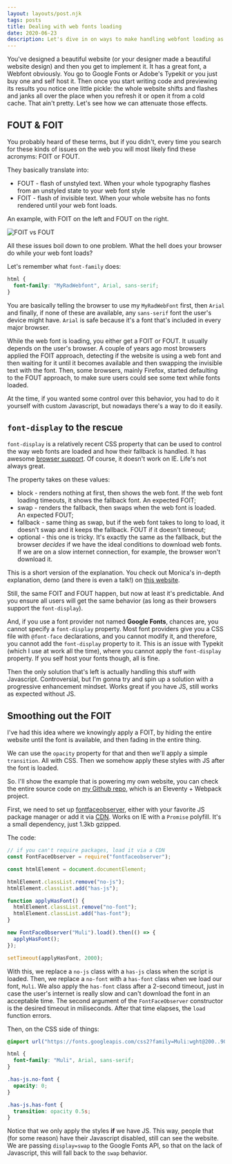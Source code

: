```yaml
---
layout: layouts/post.njk
tags: posts
title: Dealing with web fonts loading
date: 2020-06-23
description: Let's dive in on ways to make handling webfont loading as smooth as possible.
---
```


You've designed a beautiful website (or your designer made a beautiful website design) and then you get to implement it. It has a great font, a Webfont obviously. You go to Google Fonts or Adobe's Typekit or you just buy one and self host it. Then once you start writing code and previewing its results you notice one little pickle: the whole website shifts and flashes and janks all over the place when you refresh it or open it from a cold cache. That ain't pretty. Let's see how we can attenuate those effects.

## FOUT & FOIT

You probably heard of these terms, but if you didn't, every time you search for these kinds of issues on the web you will most likely find these acronyms: FOIT or FOUT.

They basically translate into:
* FOUT - flash of unstyled text. When your whole typography flashes from an unstyled state to your web font style
* FOIT - flash of invisible text. When your whole website has no fonts rendered until your web font loads.

An example, with FOIT on the left and FOUT on the right.

![FOIT vs FOUT](/images/fonts-side-by-side.gif)

All these issues boil down to one problem. What the hell does your browser do while your web font loads?

Let's remember what `font-family` does:

```css
html {
  font-family: "MyRadWebfont", Arial, sans-serif;
}
```

You are basically telling the browser to use my `MyRadWebFont` first, then `Arial` and finally, if none of these are available, any `sans-serif` font the user's device might have. `Arial` is safe because it's a font that's included in every major browser.

While the web font is loading, you either get a FOIT or FOUT. It usually depends on the user's browser. A couple of years ago most browsers applied the FOIT approach, detecting if the website is using a web font and then waiting for it until it becomes available and then swapping the invisible text with the font. Then, some browsers, mainly Firefox, started defaulting to the FOUT approach, to make sure users could see some text while fonts loaded.

At the time, if you wanted some control over this behavior, you had to do it yourself with custom Javascript, but nowadays there's a way to do it easily.

## `font-display` to the rescue

`font-display` is a relatively recent CSS property that can be used to control the way web fonts are loaded and how their fallback is handled. It has awesome [browser support](https://caniuse.com/#search=font-display). Of course, it doesn't work on IE. Life's not always great.

The property takes on these values:
* block - renders nothing at first, then shows the web font. If the web font loading timeouts, it shows the fallback font. An expected FOIT;
* swap - renders the fallback, then swaps when the web font is loaded. An expected FOUT;
* fallback - same thing as swap, but if the web font takes to long to load, it doesn't swap and it keeps the fallback. FOUT if it doesn't timeout;
* optional - this one is tricky. It's exactly the same as the fallback, but the browser *decides* if we have the ideal conditions to download web fonts. If we are on a slow internet connection, for example, the browser won't download it.

This is a short version of the explanation. You check out Monica's in-depth explanation, demo (and there is even a talk!) on [this website](https://font-display.glitch.me/).

Still, the same FOIT and FOUT happen, but now at least it's predictable. And you ensure all users will get the same behavior (as long as their browsers support the `font-display`).

And, if you use a font provider not named **Google Fonts**, chances are, you cannot specify a `font-display` property. Most font providers give you a CSS file with `@font-face` declarations, and you cannot modify it, and therefore, you cannot add the `font-display` property to it. This is an issue with Typekit (which I use at work all the time), where you cannot apply the `font-display` property. If you self host your fonts though, all is fine.

Then the only solution that's left is actually handling this stuff with Javascript. Controversial, but I'm gonna try and spin up a solution with a progressive enhancement mindset. Works great if you have JS, still works as expected without JS.

## Smoothing out the FOIT

I've had this idea where we knowingly apply a FOIT, by hiding the entire website until the font is available, and then fading in the entire thing.

We can use the `opacity` property for that and then we'll apply a simple `transition`. All with CSS. Then we somehow apply these styles with JS after the font is loaded.

So. I'll show the example that is powering my own website, you can check the entire source code on [my Github repo](https://github.com/jfranciscosousa/jfranciscosousa.com), which is an Eleventy + Webpack project.

First, we need to set up [fontfaceobserver](https://github.com/bramstein/fontfaceobserver), either with your favorite JS package manager or add it via [CDN](https://cdnjs.com/libraries/fontfaceobserver). Works on IE with a `Promise` polyfill. It's a small dependency, just 1.3kb gzipped.

The code:
```js
// if you can't require packages, load it via a CDN
const FontFaceObserver = require("fontfaceobserver");

const htmlElement = document.documentElement;

htmlElement.classList.remove("no-js");
htmlElement.classList.add("has-js");

function applyHasFont() {
  htmlElement.classList.remove("no-font");
  htmlElement.classList.add("has-font");
}

new FontFaceObserver("Muli").load().then(() => {
  applyHasFont();
});

setTimeout(applyHasFont, 2000);
```

With this, we replace a `no-js` class with a `has-js` class when the script is loaded. Then, we replace a `no-font` with a `has-font` class when we load our font, `Muli`. We also apply the `has-font` class after a 2-second timeout, just in case the user's internet is really slow and can't download the font in an acceptable time. The second argument of the `FontFaceObserver` constructor is the desired timeout in miliseconds. After that time elapses, the `load` function errors.

Then, on the CSS side of things:

```css
@import url("https://fonts.googleapis.com/css2?family=Muli:wght@200..900&display=swap");

html {
  font-family: "Muli", Arial, sans-serif;
}

.has-js.no-font {
  opacity: 0;
}

.has-js.has-font {
  transition: opacity 0.5s;
}
```

Notice that we only apply the styles **if** we have JS. This way, people that (for some reason) have their Javascript disabled, still can see the website. We are passing `display=swap` to the Google Fonts API, so that on the lack of Javascript, this will fall back to the `swap` behavior.



